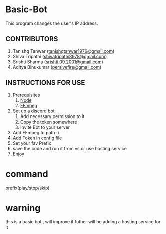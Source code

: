 # **Basic-Bot**
This program changes the user's IP address.
## **CONTRIBUTORS**
1. Tanishq Tanwar (tanishqtanwar1976@gmail.com)
2. Shiva Tripathi (shivatripathi8978@gmail.com)
3. Srishti Sharma (srishti.09.2001@gmail.com)
4. Aditya Binukumar (persivefire@gmail.com)
## **INSTRUCTIONS FOR USE**
1. Prerequisites
   1. [Node](https://nodejs.org/en/)
   2. [FFmpeg](https://www.ffmpeg.org/)
2. Set up a [discord bot](https://discord.com/developers)
   1.  Add necessary permission to it
   2.  Copy the token somewhere
   3.  Invite Bot to your server
3. Add FFmpeg to path :)
4. Add Token in config file
5. Set your fav Prefix
6. save the code and run it from vs or use hosting service
7. Enjoy
# **command**
prefix(play/stop/skip)
# **warning**
this is a basic bot , will improve it futher 
will be adding a hosting service for it
